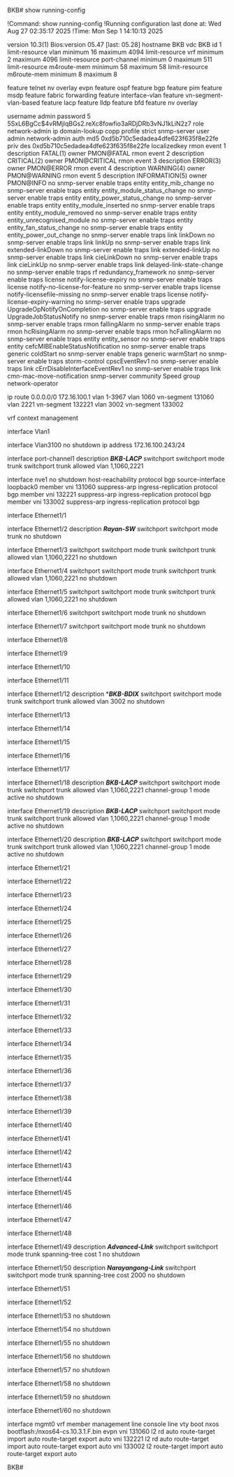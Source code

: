 BKB# show running-config

!Command: show running-config
!Running configuration last done at: Wed Aug 27 02:35:17 2025
!Time: Mon Sep  1 14:10:13 2025

version 10.3(1) Bios:version 05.47 [last: 05.28]
hostname BKB
vdc BKB id 1
  limit-resource vlan minimum 16 maximum 4094
  limit-resource vrf minimum 2 maximum 4096
  limit-resource port-channel minimum 0 maximum 511
  limit-resource m4route-mem minimum 58 maximum 58
  limit-resource m6route-mem minimum 8 maximum 8

feature telnet
nv overlay evpn
feature ospf
feature bgp
feature pim
feature msdp
feature fabric forwarding
feature interface-vlan
feature vn-segment-vlan-based
feature lacp
feature lldp
feature bfd
feature nv overlay

username admin password 5 $5$SxL6BgCc$4vRMjlqBGs2.reXc8fowfio3aRDjDRb3vNJ1kLiN2z7  role network-admin
ip domain-lookup
copp profile strict
snmp-server user admin network-admin auth md5 0xd5b710c5edadea4dfe623f635f8e22fe priv des 0xd5b710c5edadea4dfe623f635f8e22fe localizedkey
rmon event 1 description FATAL(1) owner PMON@FATAL
rmon event 2 description CRITICAL(2) owner PMON@CRITICAL
rmon event 3 description ERROR(3) owner PMON@ERROR
rmon event 4 description WARNING(4) owner PMON@WARNING
rmon event 5 description INFORMATION(5) owner PMON@INFO
no snmp-server enable traps entity entity_mib_change
no snmp-server enable traps entity entity_module_status_change
no snmp-server enable traps entity entity_power_status_change
no snmp-server enable traps entity entity_module_inserted
no snmp-server enable traps entity entity_module_removed
no snmp-server enable traps entity entity_unrecognised_module
no snmp-server enable traps entity entity_fan_status_change
no snmp-server enable traps entity entity_power_out_change
no snmp-server enable traps link linkDown
no snmp-server enable traps link linkUp
no snmp-server enable traps link extended-linkDown
no snmp-server enable traps link extended-linkUp
no snmp-server enable traps link cieLinkDown
no snmp-server enable traps link cieLinkUp
no snmp-server enable traps link delayed-link-state-change
no snmp-server enable traps rf redundancy_framework
no snmp-server enable traps license notify-license-expiry
no snmp-server enable traps license notify-no-license-for-feature
no snmp-server enable traps license notify-licensefile-missing
no snmp-server enable traps license notify-license-expiry-warning
no snmp-server enable traps upgrade UpgradeOpNotifyOnCompletion
no snmp-server enable traps upgrade UpgradeJobStatusNotify
no snmp-server enable traps rmon risingAlarm
no snmp-server enable traps rmon fallingAlarm
no snmp-server enable traps rmon hcRisingAlarm
no snmp-server enable traps rmon hcFallingAlarm
no snmp-server enable traps entity entity_sensor
no snmp-server enable traps entity cefcMIBEnableStatusNotification
no snmp-server enable traps generic coldStart
no snmp-server enable traps generic warmStart
no snmp-server enable traps storm-control cpscEventRev1
no snmp-server enable traps link cErrDisableInterfaceEventRev1
no snmp-server enable traps link cmn-mac-move-notification
snmp-server community Speed group network-operator

ip route 0.0.0.0/0 172.16.100.1
vlan 1-3967
vlan 1060
  vn-segment 131060
vlan 2221
  vn-segment 132221
vlan 3002
  vn-segment 133002

vrf context management

interface Vlan1

interface Vlan3100
  no shutdown
  ip address 172.16.100.243/24

interface port-channel1
  description ***BKB-LACP***
  switchport
  switchport mode trunk
  switchport trunk allowed vlan 1,1060,2221

interface nve1
  no shutdown
  host-reachability protocol bgp
  source-interface loopback0
  member vni 131060
    suppress-arp
    ingress-replication protocol bgp
  member vni 132221
    suppress-arp
    ingress-replication protocol bgp
  member vni 133002
    suppress-arp
    ingress-replication protocol bgp

interface Ethernet1/1

interface Ethernet1/2
  description ***Rayan-SW***
  switchport
  switchport mode trunk
  no shutdown

interface Ethernet1/3
  switchport
  switchport mode trunk
  switchport trunk allowed vlan 1,1060,2221
  no shutdown

interface Ethernet1/4
  switchport
  switchport mode trunk
  switchport trunk allowed vlan 1,1060,2221
  no shutdown

interface Ethernet1/5
  switchport
  switchport mode trunk
  switchport trunk allowed vlan 1,1060,2221
  no shutdown

interface Ethernet1/6
  switchport
  switchport mode trunk
  no shutdown

interface Ethernet1/7
  switchport
  switchport mode trunk
  no shutdown

interface Ethernet1/8

interface Ethernet1/9

interface Ethernet1/10

interface Ethernet1/11

interface Ethernet1/12
  description ****BKB-BDIX***
  switchport
  switchport mode trunk
  switchport trunk allowed vlan 3002
  no shutdown

interface Ethernet1/13

interface Ethernet1/14

interface Ethernet1/15

interface Ethernet1/16

interface Ethernet1/17

interface Ethernet1/18
  description ***BKB-LACP***
  switchport
  switchport mode trunk
  switchport trunk allowed vlan 1,1060,2221
  channel-group 1 mode active
  no shutdown

interface Ethernet1/19
  description ***BKB-LACP***
  switchport
  switchport mode trunk
  switchport trunk allowed vlan 1,1060,2221
  channel-group 1 mode active
  no shutdown

interface Ethernet1/20
  description ***BKB-LACP***
  switchport
  switchport mode trunk
  switchport trunk allowed vlan 1,1060,2221
  channel-group 1 mode active
  no shutdown

interface Ethernet1/21

interface Ethernet1/22

interface Ethernet1/23

interface Ethernet1/24

interface Ethernet1/25

interface Ethernet1/26

interface Ethernet1/27

interface Ethernet1/28

interface Ethernet1/29

interface Ethernet1/30

interface Ethernet1/31

interface Ethernet1/32

interface Ethernet1/33

interface Ethernet1/34

interface Ethernet1/35

interface Ethernet1/36

interface Ethernet1/37

interface Ethernet1/38

interface Ethernet1/39

interface Ethernet1/40

interface Ethernet1/41

interface Ethernet1/42

interface Ethernet1/43

interface Ethernet1/44

interface Ethernet1/45

interface Ethernet1/46

interface Ethernet1/47

interface Ethernet1/48

interface Ethernet1/49
  description ***Advanced-LInk***
  switchport
  switchport mode trunk
  spanning-tree cost 1
  no shutdown

interface Ethernet1/50
  description ***Narayangong-Link***
  switchport
  switchport mode trunk
  spanning-tree cost 2000
  no shutdown

interface Ethernet1/51

interface Ethernet1/52

interface Ethernet1/53
  no shutdown

interface Ethernet1/54
  no shutdown

interface Ethernet1/55
  no shutdown

interface Ethernet1/56
  no shutdown

interface Ethernet1/57
  no shutdown

interface Ethernet1/58
  no shutdown

interface Ethernet1/59
  no shutdown

interface Ethernet1/60
  no shutdown

interface mgmt0
  vrf member management
line console
line vty
boot nxos bootflash:/nxos64-cs.10.3.1.F.bin
evpn
  vni 131060 l2
    rd auto
    route-target import auto
    route-target export auto
  vni 132221 l2
    rd auto
    route-target import auto
    route-target export auto
  vni 133002 l2
    route-target import auto
    route-target export auto



BKB#